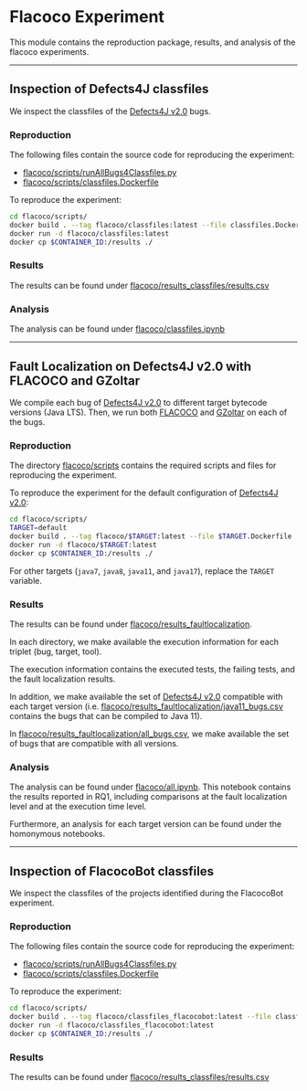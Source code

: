 # Flacoco Experiment

This module contains the reproduction package, results, and analysis of the flacoco experiments.

---------------------------------------------------------------

## Inspection of Defects4J classfiles

We inspect the classfiles of the [Defects4J v2.0](https://github.com/rjust/defects4j) bugs.

### Reproduction

The following files contain the source code for reproducing the experiment:
- [flacoco/scripts/runAllBugs4Classfiles.py](flacoco/scripts/runAllBugs4Classfiles.py)
- [flacoco/scripts/classfiles.Dockerfile](flacoco/scripts/classfiles.Dockerfile)
 
To reproduce the experiment:
```bash
cd flacoco/scripts/
docker build . --tag flacoco/classfiles:latest --file classfiles.Dockerfile
docker run -d flacoco/classfiles:latest
docker cp $CONTAINER_ID:/results ./
```

### Results

The results can be found under [flacoco/results_classfiles/results.csv](flacoco/results_classfiles/results.csv)

### Analysis

The analysis can be found under [flacoco/classfiles.ipynb](flacoco/classfiles.ipynb)

---------------------------------------------------------------

## Fault Localization on Defects4J v2.0 with FLACOCO and GZoltar

We compile each bug of [Defects4J v2.0](https://github.com/rjust/defects4j) to different target bytecode versions (Java LTS).
Then, we run both [FLACOCO](https://github.com/SpoonLabs/flacoco) and [GZoltar](GZoltar/gzoltar) on each of the bugs.

### Reproduction

The directory [flacoco/scripts](flacoco/scripts) contains the required scripts and files for reproducing the experiment.
 
To reproduce the experiment for the default configuration of [Defects4J v2.0](https://github.com/rjust/defects4j):
```bash
cd flacoco/scripts/
TARGET=default
docker build . --tag flacoco/$TARGET:latest --file $TARGET.Dockerfile
docker run -d flacoco/$TARGET:latest
docker cp $CONTAINER_ID:/results ./
```

For other targets (`java7`, `java8`, `java11`, and `java17`), replace the `TARGET` variable.

### Results

The results can be found under [flacoco/results_faultlocalization](flacoco/results_faultlocalization).

In each directory, we make available the execution information for each triplet (bug, target, tool).

The execution information contains the executed tests, the failing tests, and the fault localization results.

In addition, we make available the set of [Defects4J v2.0](https://github.com/rjust/defects4j) compatible with each target version
(i.e. [flacoco/results_faultlocalization/java11_bugs.csv](flacoco/results_faultlocalization/java11_bugs.csv) contains the bugs that can be compiled to Java 11).

In [flacoco/results_faultlocalization/all_bugs.csv](flacoco/results_faultlocalization/all_bugs.csv), we make available the set of bugs that are compatible with all versions.

### Analysis

The analysis can be found under [flacoco/all.ipynb](flacoco/all.ipynb).
This notebook contains the results reported in RQ1, including comparisons at the fault localization level and at the execution time level.

Furthermore, an analysis for each target version can be found under the homonymous notebooks.

---------------------------------------------------------------

## Inspection of FlacocoBot classfiles

We inspect the classfiles of the projects identified during the FlacocoBot experiment.

### Reproduction

The following files contain the source code for reproducing the experiment:
- [flacoco/scripts/runAllBugs4Classfiles.py](flacoco/scripts/runFlacocobotProjects4Classfiles.py)
- [flacoco/scripts/classfiles.Dockerfile](flacoco/scripts/classfiles.Dockerfile)
 
To reproduce the experiment:
```bash
cd flacoco/scripts/
docker build . --tag flacoco/classfiles_flacocobot:latest --file classfiles_flacocobot.Dockerfile
docker run -d flacoco/classfiles_flacocobot:latest
docker cp $CONTAINER_ID:/results ./
```

### Results

The results can be found under [flacoco/results_classfiles/results.csv](flacoco/results_classfiles_flacocobot/results.csv)
